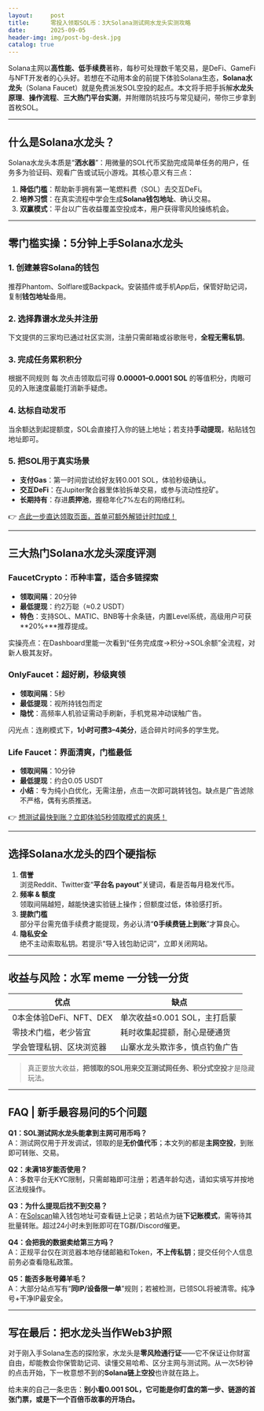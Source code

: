 ```yaml
---
layout:     post
title:      零投入领取SOL币：3大Solana测试网水龙头实测攻略
date:       2025-09-05
header-img: img/post-bg-desk.jpg
catalog: true
---
```


Solana主网以**高性能、低手续费**著称，每秒可处理数千笔交易，是DeFi、GameFi与NFT开发者的心头好。若想在不动用本金的前提下体验Solana生态，**Solana水龙头**（Solana Faucet）就是免费派发SOL空投的起点。本文将手把手拆解**水龙头原理**、**操作流程**、**三大热门平台实测**，并附赠防坑技巧与常见疑问，带你三步拿到首枚SOL。

---

## 什么是Solana水龙头？

Solana水龙头本质是“**洒水器**”：用微量的SOL代币奖励完成简单任务的用户，任务多为验证码、观看广告或试玩小游戏。其核心意义有三点：

1. **降低门槛**：帮助新手拥有第一笔燃料费（SOL）去交互DeFi。  
2. **培养习惯**：在真实流程中学会生成**Solana钱包地址**、确认交易。  
3. **双赢模式**：平台以广告收益覆盖空投成本，用户获得零风险操练机会。

---

## 零门槛实操：5分钟上手Solana水龙头

### 1. 创建兼容Solana的钱包  
推荐Phantom、Solflare或Backpack。安装插件或手机App后，保管好助记词，复制**钱包地址**备用。

### 2. 选择靠谱水龙头并注册  
下文提供的三家均已通过社区实测，注册只需邮箱或谷歌账号，**全程无需私钥**。

### 3. 完成任务累积积分  
根据不同规则 每 次点击领取后可得 **0.00001–0.0001 SOL** 的等值积分，肉眼可见的入账速度最能打消新手疑虑。

### 4. 达标自动发币  
当余额达到起提额度，SOL会直接打入你的链上地址；若支持**手动提现**，粘贴钱包地址即可。

### 5. 把SOL用于真实场景  
- **支付Gas**：第一时间尝试给好友转0.001 SOL，体验秒级确认。  
- **交互DeFi**：在Jupiter聚合器里体验拆单交易，或参与流动性挖矿。  
- **长期持有**：存进**质押池**，握稳年化7%左右的网络红利。  

👉 [点此一步直达领取页面，首单可额外解锁计时加成！](https://okxdog.com/)

---

## 三大热门Solana水龙头深度评测

### FaucetCrypto：币种丰富，适合多链探索  
- **领取间隔**：20分钟  
- **最低提现**：约2万聪（≈0.2 USDT）  
- **特色**：支持SOL、MATIC、BNB等十余条链，内置Level系统，高级用户可获**20%+**推荐提成。

实操亮点：在Dashboard里能一次看到“任务完成度→积分→SOL余额”全流程，对新人极其友好。

### OnlyFaucet：超好刷，秒级爽领  
- **领取间隔**：5秒  
- **最低提现**：视所持钱包而定  
- **隐忧**：高频率人机验证需动手刷新，手机党易冲动误触广告。

闪光点：连刷模式下，**1小时可攒3–4美分**，适合碎片时间多的学生党。

### Life Faucet：界面清爽，门槛最低  
- **领取间隔**：10分钟  
- **最低提现**：约合0.05 USDT  
- **小结**：专为纯小白优化，无需注册，点击一次即可跳转钱包。缺点是广告滤除不严格，偶有劣质推送。

👉 [想测试最快到账？立即体验5秒领取模式的爽感！](https://okxdog.com/)

---

## 选择Solana水龙头的四个硬指标

1. **信誉**  
   浏览Reddit、Twitter查“**平台名 payout**”关键词，看是否每月稳发代币。  
2. **频率 & 额度**  
   领取间隔越短，越能快速实验链上操作；但额度过低，体验感打折。  
3. **提款门槛**  
   部分平台需充值手续费才能提现，务必认清“**0手续费链上到账**”才算良心。  
4. **隐私安全**  
   绝不主动索取私钥。若提示“导入钱包助记词”，立即关闭网站。

---

## 收益与风险：水军 meme 一分钱一分货

| 优点 | 缺点 |
|---|---|
| 0本金体验DeFi、NFT、DEX | 单次收益≤0.001 SOL，主打启蒙 |
| 零技术门槛，老少皆宜 | 耗时收集起提额，耐心是硬通货 |
| 学会管理私钥、区块浏览器 | 山寨水龙头欺诈多，慎点钓鱼广告 |

> 真正要放大收益，**把领取的SOL用来交互测试网任务、积分式空投**才是隐藏玩法。

---

## FAQ | 新手最容易问的5个问题

**Q1：SOL测试网水龙头能拿到主网可用币吗？**  
A：测试网仅用于开发调试，领取的是**无价值代币**；本文列的都是**主网空投**，到账即可转账、交易。

**Q2：未满18岁能否使用？**  
A：多数平台无KYC限制，只需邮箱即可注册；若遇年龄勾选，请如实填写并按地区法规操作。

**Q3：为什么提现后找不到交易？**  
A：在[Solscan](https://solscan.io)输入钱包地址可查看链上记录；若站点为链**下记账模式**，需等待其批量转账。超过24小时未到账即可在TG群/Discord催更。

**Q4：会把我的数据卖给第三方吗？**  
A：正规平台仅在浏览器本地存储邮箱和Token，**不上传私钥**；提交任何个人信息前务必查看隐私政策。

**Q5：能否多账号薅羊毛？**  
A：大部分站点写有“**同IP/设备限一单**”规则；若被检测，已领SOL将被清零。纯净号+干净IP最安全。

---

## 写在最后：把水龙头当作Web3护照

对于刚入手Solana生态的探险家，水龙头是**零风险通行证**——它不保证让你财富自由，却能教会你保管助记词、读懂交易哈希、区分主网与测试网。从一次5秒钟的点击开始，下一枚意想不到的**Solana链上空投**也许就在路上。

给未来的自己一条忠告：**别小看0.001 SOL，它可能是你盯盘的第一步、链游的首张门票，或是下一个百倍币故事的开场白。**